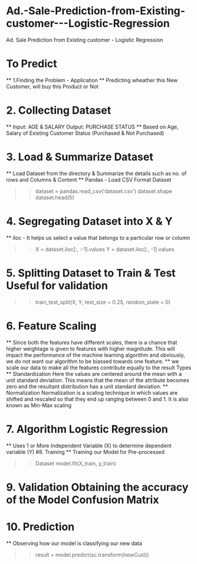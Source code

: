 # Ad.-Sale-Prediction-from-Existing-customer---Logistic-Regression
Ad. Sale Prediction from Existing customer - Logistic Regression

# To Predict
** 1.Finding the Problem -
Application
** Predicting wheather this New Customer,
will buy this Product or Not
# 2. Collecting Dataset
** Input: AGE & SALARY Output: PURCHASE
STATUS
** Based on Age, Salary of Existing Customer
Status (Purchased & Not Purchased)
# 3. Load & Summarize Dataset
** Load Dataset from the directory &
Summarize the details such as no. of rows
and Columns & Content
** Pandas - Load CSV Format Dataset
>> dataset = pandas.read_csv('dataset.csv')
>> dataset.shape
>> dataset.head(5)
# 4. Segregating Dataset into X & Y
** iloc - It helps us select a value that
belongs to a particular row or column
>> X = dataset.iloc[:, :-1].values
>> Y = dataset.iloc[:, -1].values
# 5. Splitting Dataset to Train & Test Useful for validation
>> train_test_split(X, Y, test_size = 0.25,
random_state = 0)
# 6. Feature Scaling
** Since both the features have different
scales, there is a chance that higher
weightage is given to features with higher
magnitude. This will impact the
performance of the machine learning
algorithm and obviously, we do not want
our algorithm to be biassed towards one
feature.
** we scale our data to make all the features
contribute equally to the result
Types
** Standardization
Here the values are centered around the
mean with a unit standard deviation. This
means that the mean of the attribute
becomes zero and the resultant
distribution has a unit standard deviation.
** Normalization
Normalization is a scaling technique in
which values are shifted and rescaled so
that they end up ranging between 0 and 1.
It is also known as Min-Max scaling
# 7. Algorithm Logistic Regression
** Uses 1 or More Independent Variable (X) to
determine dependent variable (Y)
#8. Training
** Training our Model for Pre-processed
>> Dataset model.fit(X_train, y_train)
# 9. Validation Obtaining the accuracy of the Model Confusion Matrix
# 10. Prediction
** Observing how our model is classifying
our new data
>> result = model.predict(sc.transform(newCust))
